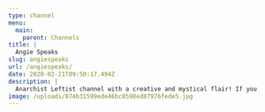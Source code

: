 ```yaml
---
type: channel
menu:
  main:
    parent: Channels
title: |
  Angie Speaks
slug: angiespeaks
url: /angiespeaks/
date: 2020-02-21T09:50:17.494Z
description: |
  Anarchist Leftist channel with a creative and mystical flair! If you like what I do and want to support me so I can make more, please consider becoming a Patron! You can also come hang with me on twitter @speaksangie!
image: /uploads/874b31599ede46bc8598ed87976fede5.jpg
---
```

